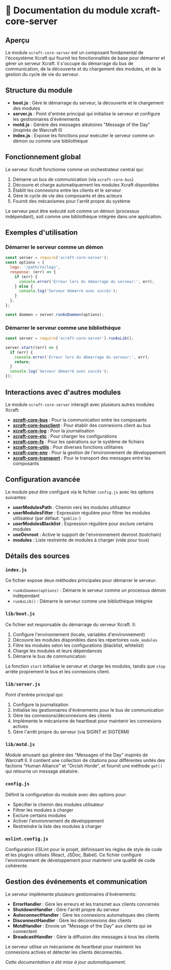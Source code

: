 # 📘 Documentation du module xcraft-core-server

## Aperçu

Le module `xcraft-core-server` est un composant fondamental de l'écosystème Xcraft qui fournit les fonctionnalités de base pour démarrer et gérer un serveur Xcraft. Il s'occupe du démarrage du bus de communication, de la découverte et du chargement des modules, et de la gestion du cycle de vie du serveur.

## Structure du module

- **boot.js** : Gère le démarrage du serveur, la découverte et le chargement des modules
- **server.js** : Point d'entrée principal qui initialise le serveur et configure les gestionnaires d'événements
- **motd.js** : Génère des messages aléatoires "Message of the Day" (inspirés de Warcraft II)
- **index.js** : Expose les fonctions pour exécuter le serveur comme un démon ou comme une bibliothèque

## Fonctionnement global

Le serveur Xcraft fonctionne comme un orchestrateur central qui:

1. Démarre un bus de communication (via `xcraft-core-bus`)
2. Découvre et charge automatiquement les modules Xcraft disponibles
3. Établit les connexions entre les clients et le serveur
4. Gère le cycle de vie des composants et des acteurs
5. Fournit des mécanismes pour l'arrêt propre du système

Le serveur peut être exécuté soit comme un démon (processus indépendant), soit comme une bibliothèque intégrée dans une application.

## Exemples d'utilisation

### Démarrer le serveur comme un démon

```javascript
const server = require('xcraft-core-server');
const options = {
  logs: '/path/to/logs',
  response: (err) => {
    if (err) {
      console.error('Erreur lors du démarrage du serveur:', err);
    } else {
      console.log('Serveur démarré avec succès');
    }
  },
};

const daemon = server.runAsDaemon(options);
```

### Démarrer le serveur comme une bibliothèque

```javascript
const server = require('xcraft-core-server').runAsLib();

server.start((err) => {
  if (err) {
    console.error('Erreur lors du démarrage du serveur:', err);
    return;
  }
  console.log('Serveur démarré avec succès');
});
```

## Interactions avec d'autres modules

Le module `xcraft-core-server` interagit avec plusieurs autres modules Xcraft:

- **[xcraft-core-bus]** : Pour la communication entre les composants
- **[xcraft-core-busclient]** : Pour établir des connexions client au bus
- **[xcraft-core-log]** : Pour la journalisation
- **[xcraft-core-etc]** : Pour charger les configurations
- **[xcraft-core-fs]** : Pour les opérations sur le système de fichiers
- **[xcraft-core-utils]** : Pour diverses fonctions utilitaires
- **[xcraft-core-env]** : Pour la gestion de l'environnement de développement
- **[xcraft-core-transport]** : Pour le transport des messages entre les composants

## Configuration avancée

Le module peut être configuré via le fichier `config.js` avec les options suivantes:

- **userModulesPath** : Chemin vers les modules utilisateur
- **userModulesFilter** : Expression régulière pour filtrer les modules utilisateur (par défaut: `^goblin-`)
- **userModulesBlacklist** : Expression régulière pour exclure certains modules
- **useDevroot** : Active le support de l'environnement devroot (toolchain)
- **modules** : Liste restreinte de modules à charger (vide pour tous)

## Détails des sources

### `index.js`

Ce fichier expose deux méthodes principales pour démarrer le serveur:

- `runAsDaemon(options)` : Démarre le serveur comme un processus démon indépendant
- `runAsLib()` : Démarre le serveur comme une bibliothèque intégrée

### `lib/boot.js`

Ce fichier est responsable du démarrage du serveur Xcraft. Il:

1. Configure l'environnement (locale, variables d'environnement)
2. Découvre les modules disponibles dans les répertoires `node_modules`
3. Filtre les modules selon les configurations (blacklist, whitelist)
4. Charge les modules et leurs dépendances
5. Démarre le bus de communication

La fonction `start` initialise le serveur et charge les modules, tandis que `stop` arrête proprement le bus et les connexions client.

### `lib/server.js`

Point d'entrée principal qui:

1. Configure la journalisation
2. Initialise les gestionnaires d'événements pour le bus de communication
3. Gère les connexions/déconnexions des clients
4. Implémente le mécanisme de heartbeat pour maintenir les connexions actives
5. Gère l'arrêt propre du serveur (via SIGINT et SIGTERM)

### `lib/motd.js`

Module amusant qui génère des "Messages of the Day" inspirés de Warcraft II. Il contient une collection de citations pour différentes unités des factions "Human Alliance" et "Orcish Horde", et fournit une méthode `get()` qui retourne un message aléatoire.

### `config.js`

Définit la configuration du module avec des options pour:

- Spécifier le chemin des modules utilisateur
- Filtrer les modules à charger
- Exclure certains modules
- Activer l'environnement de développement
- Restreindre la liste des modules à charger

### `eslint.config.js`

Configuration ESLint pour le projet, définissant les règles de style de code et les plugins utilisés (React, JSDoc, Babel). Ce fichier configure l'environnement de développement pour maintenir une qualité de code cohérente.

## Gestion des événements et communication

Le serveur implémente plusieurs gestionnaires d'événements:

- **ErrorHandler** : Gère les erreurs et les transmet aux clients concernés
- **ShutdownHandler** : Gère l'arrêt propre du serveur
- **AutoconnectHandler** : Gère les connexions automatiques des clients
- **DisconnectHandler** : Gère les déconnexions des clients
- **MotdHandler** : Envoie un "Message of the Day" aux clients qui se connectent
- **BroadcastHandler** : Gère la diffusion des messages à tous les clients

Le serveur utilise un mécanisme de heartbeat pour maintenir les connexions actives et détecter les clients déconnectés.

_Cette documentation a été mise à jour automatiquement._

[xcraft-core-bus]: https://github.com/Xcraft-Inc/xcraft-core-bus
[xcraft-core-busclient]: https://github.com/Xcraft-Inc/xcraft-core-busclient
[xcraft-core-log]: https://github.com/Xcraft-Inc/xcraft-core-log
[xcraft-core-etc]: https://github.com/Xcraft-Inc/xcraft-core-etc
[xcraft-core-fs]: https://github.com/Xcraft-Inc/xcraft-core-fs
[xcraft-core-utils]: https://github.com/Xcraft-Inc/xcraft-core-utils
[xcraft-core-env]: https://github.com/Xcraft-Inc/xcraft-core-env
[xcraft-core-transport]: https://github.com/Xcraft-Inc/xcraft-core-transport
